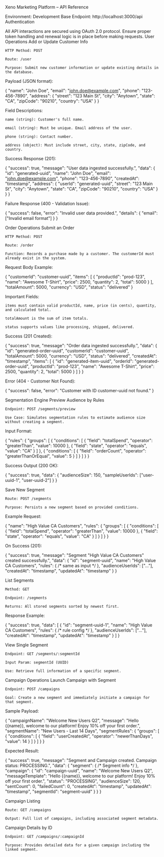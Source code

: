 Xeno Marketing Platform – API Reference

Environment: Development
Base Endpoint: http://localhost:3000/api
 Authentication

All API interactions are secured using OAuth 2.0 protocol. Ensure proper token handling and renewal logic is in place before making requests.
 User Operations
 Add or Update Customer Info

    HTTP Method: POST

    Route: /user

    Purpose: Submit new customer information or update existing details in the database.

Payload (JSON format):

{
  "name": "John Doe",
  "email": "john.doe@example.com",
  "phone": "123-456-7890",
  "address": {
    "street": "123 Main St",
    "city": "Anytown",
    "state": "CA",
    "zipCode": "90210",
    "country": "USA"
  }
}

Field Descriptions:

    name (string): Customer's full name.

    email (string): Must be unique. Email address of the user.

    phone (string): Contact number.

    address (object): Must include street, city, state, zipCode, and country.

Success Response (201):

{
  "success": true,
  "message": "User data ingested successfully.",
  "data": {
    "id": "generated-uuid",
    "name": "John Doe",
    "email": "john.doe@example.com",
    "phone": "123-456-7890",
    "createdAt": "timestamp",
    "address": {
      "userId": "generated-uuid",
      "street": "123 Main St",
      "city": "Anytown",
      "state": "CA",
      "zipCode": "90210",
      "country": "USA"
    }
  }
}

Failure Response (400 - Validation Issue):

{
  "success": false,
  "error": "Invalid user data provided.",
  "details": {
    "email": ["Invalid email format"]
  }
}

 Order Operations
 Submit an Order

    HTTP Method: POST

    Route: /order

    Function: Records a purchase made by a customer. The customerId must already exist in the system.

Request Body Example:

{
  "customerId": "customer-uuid",
  "items": [
    {
      "productId": "prod-123",
      "name": "Awesome T-Shirt",
      "price": 2500,
      "quantity": 2,
      "total": 5000
    }
  ],
  "totalAmount": 5000,
  "currency": "USD",
  "status": "delivered"
}

Important Fields:

    items must contain valid productId, name, price (in cents), quantity, and calculated total.

    totalAmount is the sum of item totals.

    status supports values like processing, shipped, delivered.

Success (201 Created):

{
  "success": true,
  "message": "Order data ingested successfully.",
  "data": {
    "id": "generated-order-uuid",
    "customerId": "customer-uuid",
    "totalAmount": 5000,
    "currency": "USD",
    "status": "delivered",
    "createdAt": "timestamp",
    "items": [
      {
        "id": "generated-item-uuid",
        "orderId": "generated-order-uuid",
        "productId": "prod-123",
        "name": "Awesome T-Shirt",
        "price": 2500,
        "quantity": 2,
        "total": 5000
      }
    ]
  }
}

Error (404 - Customer Not Found):

{
  "success": false,
  "error": "Customer with ID customer-uuid not found."
}

 Segmentation Engine
 Preview Audience by Rules

    Endpoint: POST /segments/preview

    Use Case: Simulates segmentation rules to estimate audience size without creating a segment.

Input Format:

{
  "rules": {
    "groups": [
      {
        "conditions": [
          { "field": "totalSpend", "operator": "greaterThan", "value": 10000 },
          { "field": "state", "operator": "equals", "value": "CA" }
        ]
      },
      {
        "conditions": [
          { "field": "orderCount", "operator": "greaterThanOrEqual", "value": 5 }
        ]
      }
    ]
  }
}

Success Output (200 OK):

{
  "success": true,
  "data": {
    "audienceSize": 150,
    "sampleUserIds": ["user-uuid-1", "user-uuid-2"]
  }
}

 Save New Segment

    Route: POST /segments

    Purpose: Persists a new segment based on provided conditions.

Example Request:

{
  "name": "High Value CA Customers",
  "rules": {
    "groups": [
      {
        "conditions": [
          { "field": "totalSpend", "operator": "greaterThan", "value": 10000 },
          { "field": "state", "operator": "equals", "value": "CA" }
        ]
      }
    ]
  }
}

On Success (201):

{
  "success": true,
  "message": "Segment \"High Value CA Customers\" created successfully.",
  "data": {
    "id": "segment-uuid",
    "name": "High Value CA Customers",
    "rules": { /* same as input */ },
    "audienceUserIds": ["..."],
    "createdAt": "timestamp",
    "updatedAt": "timestamp"
  }
}

 List Segments

    Method: GET

    Endpoint: /segments

    Returns: All stored segments sorted by newest first.

Response Example:

{
  "success": true,
  "data": [
    {
      "id": "segment-uuid-1",
      "name": "High Value CA Customers",
      "rules": { /* rule config */ },
      "audienceUserIds": ["..."],
      "createdAt": "timestamp",
      "updatedAt": "timestamp"
    }
  ]
}

 View Single Segment

    Endpoint: GET /segments/:segmentId

    Input Param: segmentId (UUID)

    Use: Retrieve full information of a specific segment.

 Campaign Operations
 Launch Campaign with Segment

    Endpoint: POST /campaigns

    Goal: Create a new segment and immediately initiate a campaign for that segment.

Sample Payload:

{
  "campaignName": "Welcome New Users Q2",
  "message": "Hello {{name}}, welcome to our platform! Enjoy 10% off your first order.",
  "segmentName": "New Users - Last 14 Days",
  "segmentRules": {
    "groups": [
      {
        "conditions": [
          { "field": "userCreatedAt", "operator": "newerThanDays", "value": 14 }
        ]
      }
    ]
  }
}

Expected Result:

{
  "success": true,
  "message": "Segment and Campaign created. Campaign status: PROCESSING.",
  "data": {
    "segment": { /* Segment info */ },
    "campaign": {
      "id": "campaign-uuid",
      "name": "Welcome New Users Q2",
      "messageTemplate": "Hello {{name}}, welcome to our platform! Enjoy 10% off your first order.",
      "status": "PROCESSING",
      "audienceSize": 120,
      "sentCount": 0,
      "failedCount": 0,
      "createdAt": "timestamp",
      "updatedAt": "timestamp",
      "segmentId": "segment-uuid"
    }
  }
}

 Campaign Listing

    Route: GET /campaigns

    Output: Full list of campaigns, including associated segment metadata.

 Campaign Details by ID

    Endpoint: GET /campaigns/:campaignId

    Purpose: Provides detailed data for a given campaign including the linked segment.
